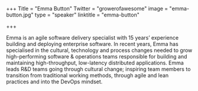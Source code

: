 +++
Title = "Emma Button"
Twitter = "growerofawesome"
image = "emma-button.jpg"
type = "speaker"
linktitle = "emma-button"

+++

Emma is an agile software delivery specialist with 15 years’ experience building and deploying enterprise software.  In recent years, Emma has specialised in the cultural, technology and process changes needed to grow high-performing software & operations teams responsible for building and maintaining high-throughput, low-latency distributed applications.  Emma leads R&D teams going through cultural change; inspiring team members to transition from traditional working methods, through agile and lean practices and into the DevOps mindset.
